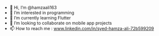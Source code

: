 - 👋 Hi, I’m @hamzaali163
- 👀 I’m interested in programming
- 🌱 I’m currently learning Flutter
- 💞️ I’m looking to collaborate on mobile app projects
- 📫 How to reach me : www.linkedin.com/in/syed-hamza-ali-72b599209

<!---
hamzaali163/hamzaali163 is a ✨ special ✨ repository because its `README.md` (this file) appears on your GitHub profile.
You can click the Preview link to take a look at your changes.
--->

